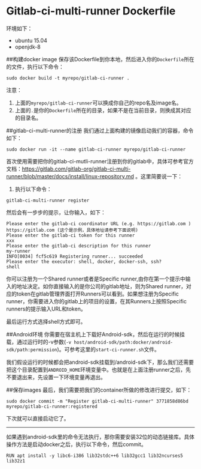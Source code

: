 Gitlab-ci-multi-runner Dockerfile
===


环境如下：

- ubuntu 15.04
- openjdk-8

##构建docker image
保存该Dockerfile到你本地，然后进入你的`Dockerfile`所在的文件，执行以下命令：
```shell
sudo docker build -t myrepo/gitlab-ci-runner .
```
注意：

1. 上面的`myrepo/gitlab-ci-runner`可以换成你自己的repo名及image名。
2. 上面的`.`是你的`Dockerfile`所在的目录，如果不是在当前目录，则换成其对应的目录名。

##gitlab-ci-multi-runner的注册
我们通过上面构建的镜像启动我们的容器，命令如下：
```shell
sudo docker run -it --name gitlab-ci-runner myrepo/gitlab-ci-runner
```
首次使用需要把你的gitlab-ci-mutli-runner注册到你的gitlab中，具体可参考官方文档：https://gitlab.com/gitlab-org/gitlab-ci-multi-runner/blob/master/docs/install/linux-repository.md 。这里简要说一下：
1. 执行以下命令：
```shell
gitlab-ci-multi-runner register
```
然后会有一步步的提示，让你输入，如下：
```shell
Please enter the gitlab-ci coordinator URL (e.g. https://gitlab.com )
https://gitlab.com (这个是示例，具体地址请参考下面说明)
Please enter the gitlab-ci token for this runner
xxx
Please enter the gitlab-ci description for this runner
my-runner
INFO[0034] fcf5c619 Registering runner... succeeded
Please enter the executor: shell, docker, docker-ssh, ssh?
shell
```
你可以注册为一个Shared runner或者是Specific runner,由你在第一个提示中输入的地址决定。如你直接输入的是你公司的gitlab地址，则为Shared runner，对应的token在gitlab管理界面打开Runners可以看到。如果想注册为Specific runner，你需要进入你的gitlab上的项目的设置，在其Runners上按照Specific runners的提示输入URL和token。

最后运行方式选择shell方式即可。

##Android环境
你需要在宿主机上下载好Android-sdk，然后在运行的时候挂载，通过运行时的-v参数(`-v host/android-sdk/path:docker/android-sdk/path:permission`)。可参考这里的`start-ci-runner.sh`文件。

我们假设运行的时候都会把android-sdk挂载到/android-sdk下，那么我们还需要把这个目录配置到`ANDROID_HOME`环境变量中。也就是在上面注册runner之后，先不要退出来，先设置一下环境变量再退出。

##保存images
最后，我们需要把我们的container所做的修改进行提交，如下：
```shell
sudo docker commit -m "Register gitlab-ci-multi-runner" 3771858d86bd myrepo/gitlab-ci-runner:registered
```

下次就可以直接启动它了。

---

如果遇到android-sdk里的命令无法执行，那你需要安装32位的动态链接库。具体操作方法是启动docker之后，执行以下命令，然后commit。
```shell
RUN apt install -y libc6-i386 lib32stdc++6 lib32gcc1 lib32ncurses5 lib32z1
```
